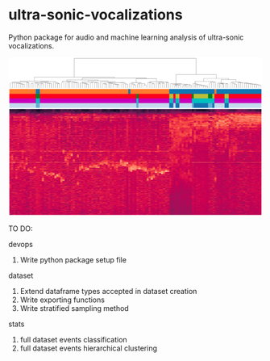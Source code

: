 # ultra-sonic-vocalizations
Python package for audio and machine learning analysis of ultra-sonic vocalizations.


![Image description](images/cover.png)


TO DO:

devops
1. Write python package setup file

dataset
1. Extend dataframe types accepted in dataset creation
2. Write exporting functions
3. Write stratified sampling method

stats
1. full dataset events classification
2. full dataset events hierarchical clustering

